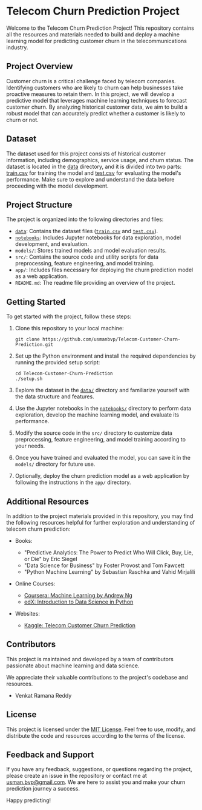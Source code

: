 
# Telecom Churn Prediction Project

Welcome to the Telecom Churn Prediction Project! This repository contains all the resources and materials needed to build and deploy a machine learning model for predicting customer churn in the telecommunications industry.

## Project Overview

Customer churn is a critical challenge faced by telecom companies. Identifying customers who are likely to churn can help businesses take proactive measures to retain them. In this project, we will develop a predictive model that leverages machine learning techniques to forecast customer churn. By analyzing historical customer data, we aim to build a robust model that can accurately predict whether a customer is likely to churn or not.

## Dataset

The dataset used for this project consists of historical customer information, including demographics, service usage, and churn status. The dataset is located in the [data](data) directory, and it is divided into two parts: [train.csv](train.csv) for training the model and [test.csv](test.csv) for evaluating the model's performance. Make sure to explore and understand the data before proceeding with the model development.

## Project Structure

The project is organized into the following directories and files:

- [`data`](data): Contains the dataset files ([`train.csv`](train.csv) and [`test.csv`](test.csv)).
- [`notebooks`](Telecom-Customer-Churn-Prediction.ipynb): Includes Jupyter notebooks for data exploration, model development, and evaluation.
- `models/`: Stores trained models and model evaluation results.
- `src/`: Contains the source code and utility scripts for data preprocessing, feature engineering, and model training.
- `app/`: Includes files necessary for deploying the churn prediction model as a web application.
- `README.md`: The readme file providing an overview of the project.

## Getting Started

To get started with the project, follow these steps:

1. Clone this repository to your local machine:
   ```
   git clone https://github.com/usmanbvp/Telecom-Customer-Churn-Prediction.git
   ```

2. Set up the Python environment and install the required dependencies by running the provided setup script:
   ```
   cd Telecom-Customer-Churn-Prediction
   ./setup.sh
   ```

3. Explore the dataset in the [`data/`](data) directory and familiarize yourself with the data structure and features.

4. Use the Jupyter notebooks in the [`notebooks/`](Telecom-Customer-Churn-Prediction.ipynb) directory to perform data exploration, develop the machine learning model, and evaluate its performance.

5. Modify the source code in the `src/` directory to customize data preprocessing, feature engineering, and model training according to your needs.

6. Once you have trained and evaluated the model, you can save it in the `models/` directory for future use.

7. Optionally, deploy the churn prediction model as a web application by following the instructions in the `app/` directory.

## Additional Resources

In addition to the project materials provided in this repository, you may find the following resources helpful for further exploration and understanding of telecom churn prediction:

- Books:
  - "Predictive Analytics: The Power to Predict Who Will Click, Buy, Lie, or Die" by Eric Siegel
  - "Data Science for Business" by Foster Provost and Tom Fawcett
  - "Python Machine Learning" by Sebastian Raschka and Vahid Mirjalili

- Online Courses:
  - [Coursera: Machine Learning by Andrew Ng](https://www.coursera.org/learn/machine-learning)
  - [edX: Introduction to Data Science in Python](https://www.edx.org/professional-certificate/introduction-to-data-science-in-python)

- Websites:
  - [Kaggle: Telecom Customer Churn Prediction](https://www.kaggle.com/c/customer-churn-prediction)

## Contributors

This project is maintained and developed by a team of contributors passionate about machine learning and data science.

 We appreciate their valuable contributions to the project's codebase and resources.

- Venkat Ramana Reddy
## License

This project is licensed under the [MIT License](LICENSE). Feel free to use, modify, and distribute the code and resources according to the terms of the license.

## Feedback and Support

If you have any feedback, suggestions, or questions regarding the project, please create an issue in the repository or contact me at usman.bvp@gmail.com. We are here to assist you and make your churn prediction journey a success.

Happy predicting!
